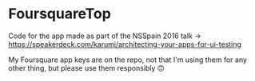 # FoursquareTop

Code for the app made as part of the NSSpain 2016 talk -> https://speakerdeck.com/karumi/architecting-your-apps-for-ui-testing

My Foursquare app keys are on the repo, not that I'm using them for any other thing, but please use them responsibly 🙃
